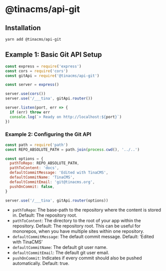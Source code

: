 # @tinacms/api-git

## Installation

```
yarn add @tinacms/api-git
```

## Example 1: Basic Git API Setup

```js
const express = require('express')
const cors = require('cors')
const gitApi = require('@tinacms/api-git')

const server = express()

server.use(cors())
server.use('/___tina', gitApi.router())

server.listen(port, err => {
  if (err) throw err
  console.log(`> Ready on http://localhost:${port}`)
})
```

### Example 2: Configuring the Git API

```js
const path = require('path')
const REPO_ABSOLUTE_PATH = path.join(process.cwd(), '../..')

const options = {
  pathToRepo: REPO_ABSOLUTE_PATH,
  pathToContent: 'docs',
  defaultCommitMessage: 'Edited with TinaCMS',
  defaultCommitName: 'TinaCMS',
  defaultCommitEmail: 'git@tinacms.org',
  pushOnCommit: false,
}

server.use('/___tina', gitApi.router(options))
```

- `pathToRepo`: The base-path to the repository where the content is stored in. Default: The repository root.
- `pathToContent`: The directory to the root of your app within the repository. Default: The repository root. This can be useful for monorepos, when you have multiple sites within one repository.
- `defaultCommitMessage`: The default commit message. Default: ‘Edited with TinaCMS’
- `defaultCommitName`: The default git user name.
- `defaultCommitEmail`: The default git user email.
- `pushOnCommit`: Indicates if every commit should also be pushed automatically. Default: true.
